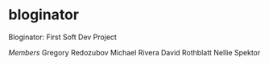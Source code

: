 # bloginator
Bloginator: First Soft Dev Project

*Members*
  Gregory Redozubov
  Michael Rivera
  David Rothblatt
  Nellie Spektor

